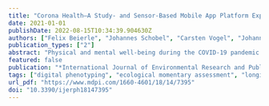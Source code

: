 ```yaml
---
title: "Corona Health—A Study- and Sensor-Based Mobile App Platform Exploring Aspects of the COVID-19 Pandemic"
date: 2021-01-01
publishDate: 2022-08-15T10:34:39.904630Z
authors: ["Felix Beierle", "Johannes Schobel", "Carsten Vogel", "Johannes Allgaier", "Lena Mulansky", "Fabian Haug", "Julian Haug", "Winfried Schlee", "Marc Holfelder", "Michael Stach", "Marc Schickler", "Harald Baumeister", "Caroline Cohrdes", "Jürgen Deckert", "Lorenz Deserno", "Johanna-Sophie Edler", "Felizitas A. Eichner", "Helmut Greger", "Grit Hein", "Peter Heuschmann", "Dennis John", "Hans A. Kestler", "Dagmar Krefting", "Berthold Langguth", "Patrick Meybohm", "Thomas Probst", "Manfred Reichert", "Marcel Romanos", "Stefan Störk", "Yannik Terhorst", "Martin Weiß", "Rüdiger Pryss"]
publication_types: ["2"]
abstract: "Physical and mental well-being during the COVID-19 pandemic is typically assessed via surveys, which might make it difficult to conduct longitudinal studies and might lead to data suffering from recall bias. Ecological momentary assessment (EMA) driven smartphone apps can help alleviate such issues, allowing for in situ recordings. Implementing such an app is not trivial, necessitates strict regulatory and legal requirements, and requires short development cycles to appropriately react to abrupt changes in the pandemic. Based on an existing app framework, we developed Corona Health, an app that serves as a platform for deploying questionnaire-based studies in combination with recordings of mobile sensors. In this paper, we present the technical details of Corona Health and provide first insights into the collected data. Through collaborative efforts from experts from public health, medicine, psychology, and computer science, we released Corona Health publicly on Google Play and the Apple App Store (in July 2020) in eight languages and attracted 7290 installations so far. Currently, five studies related to physical and mental well-being are deployed and 17,241 questionnaires have been filled out. Corona Health proves to be a viable tool for conducting research related to the COVID-19 pandemic and can serve as a blueprint for future EMA-based studies. The data we collected will substantially improve our knowledge on mental and physical health states, traits and trajectories as well as its risk and protective factors over the course of the COVID-19 pandemic and its diverse prevention measures."
featured: false
publication: "*International Journal of Environmental Research and Public Health*"
tags: ["digital phenotyping", "ecological momentary assessment", "longitudinal studies", "mobile crowdsensing", "mobile health"]
url_pdf: "https://www.mdpi.com/1660-4601/18/14/7395"
doi: "10.3390/ijerph18147395"
---
```


